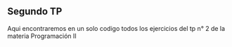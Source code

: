## Segundo TP

Aqui encontraremos en un solo codigo todos los ejercicios del tp n° 2 de la materia Programación II 
